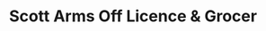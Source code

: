 ---
title: "Scott Arms Off Licence & Grocer"
url: /birmingham/scott-arms-off-licence-und-grocer/
shop: Lebensmittel
---